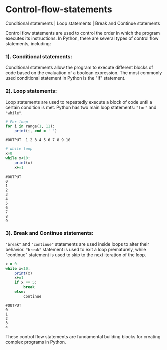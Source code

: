 # Control-flow-statements
Conditional statements | Loop statements | Break and Continue statements


Control flow statements are used to control the order in which the program executes its instructions. 
In Python, there are several types of control flow statements, including:

### 1). Conditional statements:
Conditional statements allow the program to execute different blocks of code based on the evaluation of a boolean expression. 
The most commonly used conditional statement in Python is the "if" statement.


### 2). Loop statements:
Loop statements are used to repeatedly execute a block of code until a certain condition is met. 
Python has two main loop statements: ``` "for" ``` and ``` "while" ```.

```ruby
# For loop
for i in range(1, 11):
    print(i, end = ' ')
```

```#OUTPUT  1 2 3 4 5 6 7 8 9 10  ```

```ruby
# while loop
x=0
while x<10:
    print(x)
    x+=1
```


```
#OUTPUT
0
1
2
3
4
5
6
7
8
9
```

### 3). Break and Continue statements:
```"break"``` and ```"continue"``` statements are used inside loops to alter their behavior. 
```"break"``` statement is used to exit a loop prematurely, while "continue" statement is used to skip to the next iteration of the loop.

```ruby
x = 0
while x<10:
    print(x)
    x+=1
    if x == 5:
        break
    else:
        continue
```
```
#OUTPUT
0
1
2
3
4
```

These control flow statements are fundamental building blocks for creating complex programs in Python.
